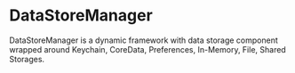# DataStoreManager
DataStoreManager is a dynamic framework with data storage component wrapped around Keychain, CoreData, Preferences, In-Memory, File, Shared Storages.
